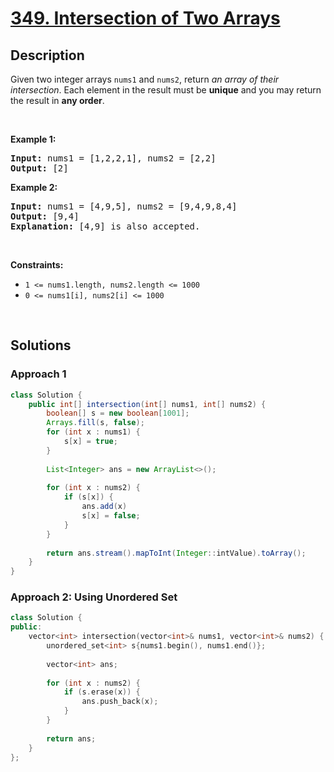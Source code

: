 # [349. Intersection of Two Arrays](https://leetcode.com/problems/intersection-of-two-arrays)

## Description

<p>Given two integer arrays <code>nums1</code> and <code>nums2</code>, return <em>an array of their intersection</em>. Each element in the result must be <strong>unique</strong> and you may return the result in <strong>any order</strong>.</p>
<p>&nbsp;</p>

<p><strong class="example">Example 1:</strong></p>
<pre>
<strong>Input:</strong> nums1 = [1,2,2,1], nums2 = [2,2]
<strong>Output:</strong> [2]
</pre>

<p><strong class="example">Example 2:</strong></p>
<pre>
<strong>Input:</strong> nums1 = [4,9,5], nums2 = [9,4,9,8,4]
<strong>Output:</strong> [9,4]
<strong>Explanation:</strong> [4,9] is also accepted.
</pre>
<p>&nbsp;</p>

<p><strong>Constraints:</strong></p>
<ul>
    <li><code>1 &lt;= nums1.length, nums2.length &lt;= 1000</code></li>
    <li><code>0 &lt;= nums1[i], nums2[i] &lt;= 1000</code></li>
</ul>
<p>&nbsp;</p>

## Solutions

### **Approach 1**

```java
class Solution {
    public int[] intersection(int[] nums1, int[] nums2) {
        boolean[] s = new boolean[1001];
        Arrays.fill(s, false);
        for (int x : nums1) {
            s[x] = true;
        }
        
        List<Integer> ans = new ArrayList<>();
        
        for (int x : nums2) {
            if (s[x]) {
                ans.add(x)
                s[x] = false;
            }
        }
        
        return ans.stream().mapToInt(Integer::intValue).toArray();
    }
}
```

### **Approach 2: Using Unordered Set**

```cpp
class Solution {
public:
    vector<int> intersection(vector<int>& nums1, vector<int>& nums2) {
        unordered_set<int> s{nums1.begin(), nums1.end()};
        
        vector<int> ans;
        
        for (int x : nums2) {
            if (s.erase(x)) {
                ans.push_back(x);
            }
        }
        
        return ans;
    }
};
```